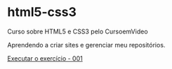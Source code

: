 # html5-css3
 Curso sobre HTML5 e CSS3 pelo CursoemVideo

Aprendendo a criar sites e gerenciar meu repositórios.

<a href="https://josimarmg.github.io/html5-css3/desafios-propostos/d001/mensagens.html">Executar o exercício - 001
